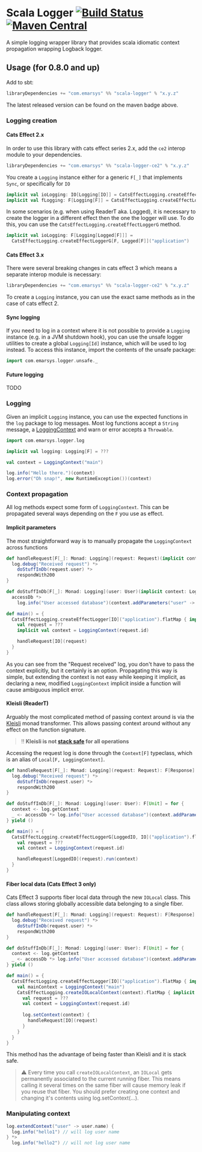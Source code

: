# Scala Logger [![Build Status](https://github.com/emartech/scala-logger/workflows/CI/badge.svg)](https://github.com/emartech/scala-logger/actions?query=workflow%3ACI) [![Maven Central](https://img.shields.io/maven-central/v/com.emarsys/scala-logger_2.12.svg?label=Maven%20Central)](https://search.maven.org/search?q=g:%22com.emarsys%22%20AND%20a:%22scala-logger_2.12%22)

A simple logging wrapper library that provides scala idiomatic context propagation wrapping Logback logger.

## Usage (for 0.8.0 and up)

Add to sbt:

```sbt
libraryDependencies += "com.emarsys" %% "scala-logger" % "x.y.z"
```

The latest released version can be found on the maven badge above.

### Logging creation

#### Cats Effect 2.x

In order to use this library with cats effect series 2.x, add the `ce2` interop module to your dependencies.

```sbt
libraryDependencies += "com.emarsys" %% "scala-logger-ce2" % "x.y.z"
```

You create a `Logging` instance either for a generic `F[_]` that implements `Sync`, or specifically for `IO`

```scala
implicit val ioLogging: IO[Logging[IO]] = CatsEffectLogging.createEffectLogger[IO]("application")
implicit val fLogging: F[Logging[F]] = CatsEffectLogging.createEffectLogger[F]("application")
```

In some scenarios (e.g. when using ReaderT aka. Logged), it is necessary to create the logger in a different effect then
the one the logger will use. To do this, you can use the `CatsEffectLogging.createEffectLoggerG` method.

```scala
implicit val ioLogging: F[Logging[Logged[F]]] =
  CatsEffectLogging.createEffectLoggerG[F, Logged[F]]("application")
```

#### Cats Effect 3.x

There were several breaking changes in cats effect 3 which means a separate interop module is necessary:

```sbt
libraryDependencies += "com.emarsys" %% "scala-logger-ce2" % "x.y.z"
```

To create a `Logging` instance, you can use the exact same methods as in the case of cats effect 2.

#### Sync logging

If you need to log in a context where it is not possible to provide a `Logging` instance (e.g. in a JVM shutdown hook),
you can use the unsafe logger utilities to create a global `Logging[Id]` instance, which will be used to log instead. To
access this instance, import the contents of the unsafe package:

```scala
import com.emarsys.logger.unsafe._
```

#### Future logging

TODO

### Logging

Given an implicit `Logging` instance, you can use the expected functions in the `log` package to log messages. Most log
functions accept a `String` message, a [LoggingContext](#context-propagation) and warn or error accepts a `Throwable`.

```scala
import com.emarsys.logger.log

implicit val logging: Logging[F] = ???

val context = LoggingContext("main")

log.info("Hello there.")(context)
log.error("Oh snap!", new RuntimeException())(context)
```

### Context propagation

All log methods expect some form of `LoggingContext`. This can be propagated several ways depending on the
`F` you use as effect.

#### Implicit parameters

The most straightforward way is to manually propagate the `LoggingContext` across functions

```scala
def handleRequest[F[_]: Monad: Logging](request: Request)(implicit context: LoggingContext): F[Response] = {
  log.debug("Received request") *>
    doStuffInDb(request.user) *>
    respondWith200
}

def doStuffInDb[F[_]: Monad: Logging](user: User)(implicit context: LoggingContext): F[Unit] =
  accessDb *>
    log.info("User accessed database")(context.addParameters("user" -> user.name))

def main() = {
  CatsEffectLogging.createEffectLogger[IO]("application").flatMap { implicit logging
    val request = ???
    implicit val context = LoggingContext(request.id)

    handleRequest[IO](request)    
  }  
}
```

As you can see from the "Request received" log, you don't have to pass the context explicitly, but it certainly is an
option. Propagating this way is simple, but extending the context is not easy while keeping it implicit, as declaring
a new, modified `LoggingContext` implicit inside a function will cause ambiguous implicit error.

#### Kleisli (ReaderT)

Arguably the most complicated method of passing context around is via the 
[Kleisli](https://typelevel.org/cats/datatypes/kleisli.html) monad transformer. This allows passing context around
without any effect on the function signature.

> :bangbang: **Kleisli is not [stack safe](https://github.com/typelevel/cats/issues/2212) for all operations**

Accessing the request log is done through the `Context[F]` typeclass, which is an alias of 
`Local[F, LoggingContext]`.

```scala
def handleRequest[F[_]: Monad: Logging](request: Request): F[Response] = {
  log.debug("Received request") *>
    doStuffInDb(request.user) *>
    respondWith200
}

def doStuffInDb[F[_]: Monad: Logging](user: User): F[Unit] = for {
  context <- log.getContext
  _ <- accessDb *> log.info("User accessed database")(context.addParameters("user" -> user.name))
} yield ()

def main() = {
  CatsEffectLogging.createEffectLoggerG[LoggedIO, IO]("application").flatMap { implicit logging
    val request = ???
    val context = LoggingContext(request.id)

    handleRequest[LoggedIO](request).run(context)    
  }  
}
```

#### Fiber local data (Cats Effect 3 only)

Cats Effect 3 supports fiber local data through the new `IOLocal` class. This class allows storing globally accessible
data belonging to a single fiber.

```scala
def handleRequest[F[_]: Monad: Logging](request: Request): F[Response] = {
  log.debug("Received request") *>
    doStuffInDb(request.user) *>
    respondWith200
}

def doStuffInDb[F[_]: Monad: Logging](user: User): F[Unit] = for {
  context <- log.getContext
  _ <- accessDb *> log.info("User accessed database")(context.addParameters("user" -> user.name))
} yield ()

def main() = {
  CatsEffectLogging.createEffectLogger[IO]("application").flatMap { implicit logging
    val mainContext = LoggingContext("main")
    CatsEffectLogging.createIOLocalContext(context).flatMap { implicit context =>
      val request = ???
      val context = LoggingContext(request.id)
      
      log.setContext(context) {
        handleRequest[IO](request)
      }
    }
  }  
}
```

This method has the advantage of being faster than Kleisli and it is stack safe.

> :warning: Every time you call `createIOLocalContext`, an `IOLocal` gets permanently associated to the
> current running fiber. This means calling it several times on the same fiber will cause memory leak if
> you reuse that fiber. You should prefer creating one context and changing it's contents using log.setContext(...).

### Manipulating context

```scala
log.extendContext("user" -> user.name) {
  log.info("hello1") // will log user name
} *>
  log.info("hello2") // will not log user name
```
